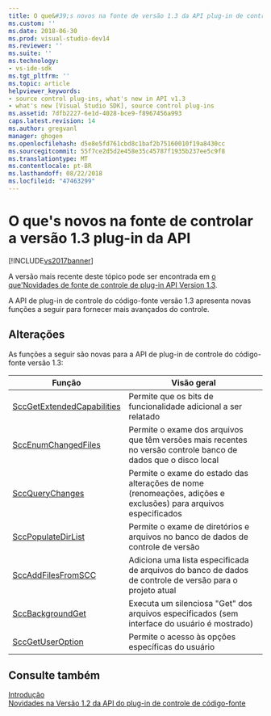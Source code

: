 ```yaml
---
title: O que&#39;s novos na fonte de versão 1.3 da API plug-in de controle | Microsoft Docs
ms.custom: ''
ms.date: 2018-06-30
ms.prod: visual-studio-dev14
ms.reviewer: ''
ms.suite: ''
ms.technology:
- vs-ide-sdk
ms.tgt_pltfrm: ''
ms.topic: article
helpviewer_keywords:
- source control plug-ins, what's new in API v1.3
- what's new [Visual Studio SDK], source control plug-ins
ms.assetid: 7dfb2227-6e1d-4028-bce9-f8967456a993
caps.latest.revision: 14
ms.author: gregvanl
manager: ghogen
ms.openlocfilehash: d5e8e5fd761cbd8c1baf2b75160010f19a8430cc
ms.sourcegitcommit: 55f7ce2d5d2e458e35c45787f1935b237ee5c9f8
ms.translationtype: MT
ms.contentlocale: pt-BR
ms.lasthandoff: 08/22/2018
ms.locfileid: "47463299"
---
```

# <a name="what39s-new-in-the-source-control-plug-in-api-version-13"></a>O que&#39;s novos na fonte de controlar a versão 1.3 plug-in da API
[!INCLUDE[vs2017banner](../../includes/vs2017banner.md)]

A versão mais recente deste tópico pode ser encontrada em [o que&#39;Novidades de fonte de controle de plug-in API Version 1.3](https://docs.microsoft.com/visualstudio/extensibility/internals/what-s-new-in-the-source-control-plug-in-api-version-1-3).  
  
A API de plug-in de controle do código-fonte versão 1.3 apresenta novas funções a seguir para fornecer mais avançados do controle.  
  
## <a name="changes"></a>Alterações  
 As funções a seguir são novas para a API de plug-in de controle do código-fonte versão 1.3:  
  
|Função|Visão geral|  
|--------------|--------------|  
|[SccGetExtendedCapabilities](../../extensibility/sccgetextendedcapabilities-function.md)|Permite que os bits de funcionalidade adicional a ser relatado|  
|[SccEnumChangedFiles](../../extensibility/sccenumchangedfiles-function.md)|Permite o exame dos arquivos que têm versões mais recentes no versão controle banco de dados que o disco local|  
|[SccQueryChanges](../../extensibility/sccquerychanges-function.md)|Permite o exame do estado das alterações de nome (renomeações, adições e exclusões) para arquivos especificados|  
|[SccPopulateDirList](../../extensibility/sccpopulatedirlist-function.md)|Permite o exame de diretórios e arquivos no banco de dados de controle de versão|  
|[SccAddFilesFromSCC](../../extensibility/sccaddfilesfromscc-function.md)|Adiciona uma lista especificada de arquivos do banco de dados de controle de versão para o projeto atual|  
|[SccBackgroundGet](../../extensibility/sccbackgroundget-function.md)|Executa um silenciosa "Get" dos arquivos especificados (sem interface do usuário é mostrado)|  
|[SccGetUserOption](../../extensibility/sccgetuseroption-function.md)|Permite o acesso às opções específicas do usuário|  
  
## <a name="see-also"></a>Consulte também  
 [Introdução](../../extensibility/internals/getting-started-with-source-control-plug-ins.md)   
 [Novidades na Versão 1.2 da API do plug-in de controle de código-fonte](../../extensibility/internals/what-s-new-in-the-source-control-plug-in-api-version-1-2.md)

